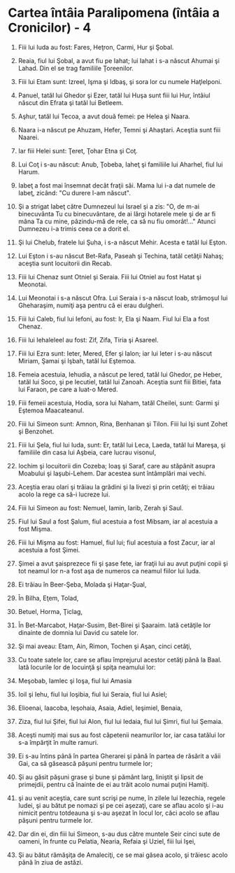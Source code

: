 # Cartea &#238;nt&#226;ia Paralipomena (&#238;nt&#226;ia a Cronicilor) - 4

1. Fiii lui Iuda au fost: Fares, Heţron, Carmi, Hur şi Şobal. 

2. Reaia, fiul lui Şobal, a avut fiu pe Iahat; lui Iahat i s-a născut Ahumai şi Lahad. Din el se trag familiile Ţoreenilor. 

3. Fiii lui Etam sunt: Izreel, Işma şi Idbaş, şi sora lor cu numele Haţlelponi. 

4. Panuel, tatăl lui Ghedor şi Ezer, tatăl lui Huşa sunt fiii lui Hur, întâiul născut din Efrata şi tatăl lui Betleem. 

5. Aşhur, tatăl lui Tecoa, a avut două femei: pe Helea şi Naara. 

6. Naara i-a născut pe Ahuzam, Hefer, Temni şi Ahaştari. Aceştia sunt fiii Naarei. 

7. Iar fiii Helei sunt: Ţeret, Ţohar Etna şi Coţ. 

8. Lui Coţ i s-au născut: Anub, Ţobeba, Iaheţ şi familiile lui Aharhel, fiul lui Harum. 

9. Iabeţ a fost mai însemnat decât fraţii săi. Mama lui i-a dat numele de Iabeţ, zicând: "Cu durere l-am născut". 

10. Şi a strigat Iabeţ către Dumnezeul lui Israel şi a zis: "O, de m-ai binecuvânta Tu cu binecuvântare, de ai lărgi hotarele mele şi de ar fi mâna Ta cu mine, păzindu-mă de rele, ca să nu fiu omorât!..." Atunci Dumnezeu i-a trimis ceea ce a dorit el. 

11. Şi lui Chelub, fratele lui Şuha, i s-a născut Mehir. Acesta e tatăl lui Eşton. 

12. Lui Eşton i s-au născut Bet-Rafa, Paseah şi Techina, tatăl cetăţii Nahaş; aceştia sunt locuitorii din Recab. 

13. Fiii lui Chenaz sunt Otniel şi Seraia. Fiii lui Otniel au fost Hatat şi Meonotai. 

14. Lui Meonotai i s-a născut Ofra. Lui Seraia i s-a născut Ioab, strămoşul lui Gheharaşim, numiţi aşa pentru că ei erau dulgheri. 

15. Fiii lui Caleb, fiul lui Iefoni, au fost: Ir, Ela şi Naam. Fiul lui Ela a fost Chenaz. 

16. Fiii lui Iehaleleel au fost: Zif, Zifa, Tiria şi Asareel. 

17. Fiii lui Ezra sunt: Ieter, Mered, Efer şi Ialon; iar lui Ieter i s-au născut Miriam, Şamai şi Işbah, tatăl lui Eştemoa. 

18. Femeia acestuia, Iehudia, a născut pe Iered, tatăl lui Ghedor, pe Heber, tatăl lui Soco, şi pe Iecutiel, tatăl lui Zanoah. Aceştia sunt fiii Bitiei, fata lui Faraon, pe care a luat-o Mered. 

19. Fiii femeii acestuia, Hodia, sora lui Naham, tatăl Cheilei, sunt: Garmi şi Eştemoa Maacateanul. 

20. Fiii lui Simeon sunt: Amnon, Rina, Benhanan şi Tilon. Fiii lui Işi sunt Zohet şi Benzohet. 

21. Fiii lui Şela, fiul lui Iuda, sunt: Er, tatăl lui Leca, Laeda, tatăl lui Mareşa, şi familiile din casa lui Aşbeia, care lucrau visonul, 

22. Iochim şi locuitorii din Cozeba; Ioaş şi Saraf, care au stăpânit asupra Moabului şi Iaşubi-Lehem. Dar acestea sunt întâmplări mai vechi. 

23. Aceştia erau olari şi trăiau la grădini şi la livezi şi prin cetăţi; ei trăiau acolo la rege ca să-i lucreze lui. 

24. Fiii lui Simeon au fost: Nemuel, Iamin, Iarib, Zerah şi Saul. 

25. Fiul lui Saul a fost Şalum, fiul acestuia a fost Mibsam, iar al acestuia a fost Mişma. 

26. Fiii lui Mişma au fost: Hamuel, fiul lui; fiul acestuia a fost Zacur, iar al acestuia a fost Şimei. 

27. Şimei a avut şaisprezece fii şi şase fete, iar fraţii lui au avut puţini copii şi tot neamul lor n-a fost aşa de numeros ca neamul fiilor lui Iuda. 

28. Ei trăiau în Beer-Şeba, Molada şi Haţar-Şual, 

29. În Bilha, Eţem, Tolad, 

30. Betuel, Horma, Ţiclag, 

31. În Bet-Marcabot, Haţar-Susim, Bet-Birei şi Şaaraim. Iată cetăţile lor dinainte de domnia lui David cu satele lor. 

32. Şi mai aveau: Etam, Ain, Rimon, Tochen şi Aşan, cinci cetăţi, 

33. Cu toate satele lor, care se aflau împrejurul acestor cetăţi până la Baal. Iată locurile lor de locuinţă şi spiţa neamului lor: 

34. Meşobab, Iamlec şi Ioşa, fiul lui Amasia 

35. Ioil şi Iehu, fiul lui Ioşibia, fiul lui Seraia, fiul lui Asiel; 

36. Elioenai, Iaacoba, Ieşohaia, Asaia, Adiel, Ieşimiel, Benaia, 

37. Ziza, fiul lui Şifei, fiul lui Alon, fiul lui Iedaia, fiul lui Şimri, fiul lui Şemaia. 

38. Aceşti numiţi mai sus au fost căpetenii neamurilor lor, iar casa tatălui lor s-a împărţit în multe ramuri. 

39. Ei s-au întins până în partea Gherarei şi până în partea de răsărit a văii Gai, ca să găsească păşuni pentru turmele lor; 

40. Şi au găsit păşuni grase şi bune şi pământ larg, liniştit şi lipsit de primejdii, pentru că înainte de ei au trăit acolo numai puţini Hamiţi. 

41. şi au venit aceştia, care sunt scrişi pe nume, în zilele lui Iezechia, regele Iudei, şi au bătut pe nomazi şi pe cei aşezaţi, care se aflau acolo şi i-au nimicit pentru totdeauna şi s-au aşezat în locul lor, căci acolo se aflau păşuni pentru turmele lor. 

42. Dar din ei, din fiii lui Simeon, s-au dus către muntele Seir cinci sute de oameni, în frunte cu Pelatia, Nearia, Refaia şi Uziel, fiii lui Işei, 

43. Şi au bătut rămăşiţa de Amaleciţi, ce se mai găsea acolo, şi trăiesc acolo până în ziua de astăzi. 

